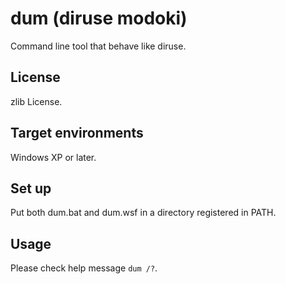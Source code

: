 dum (diruse modoki)
===================

Command line tool that behave like diruse.

License
-------

zlib License.

Target environments
-------------------

Windows XP or later.

Set up
------

Put both dum.bat and dum.wsf in a directory registered in PATH.

Usage
-----

Please check help message `dum /?`.
